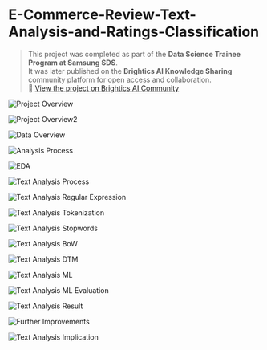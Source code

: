 # E-Commerce-Review-Text-Analysis-and-Ratings-Classification

> This project was completed as part of the **Data Science Trainee Program at Samsung SDS**.  
> It was later published on the **Brightics AI Knowledge Sharing** community platform for open access and collaboration.  
> 🔗 [View the project on Brightics AI Community](https://www.brightics.ai/community/knowledge-sharing/detail/7057)



![Project Overview](https://github.com/hasongc01/E-Commerce-Review-Text-Analysis-and-Ratings-Classification/blob/main/Project_Overview.png?raw=true)

![Project Overview2](https://github.com/hasongc01/E-Commerce-Review-Text-Analysis-and-Ratings-Classification/blob/main/Project_Overview2.png?raw=true)

![Data Overview](https://github.com/hasongc01/E-Commerce-Review-Text-Analysis-and-Ratings-Classification/blob/main/Data_Overview.png)

![Analysis Process](https://github.com/hasongc01/E-Commerce-Review-Text-Analysis-and-Ratings-Classification/blob/main/Analysis_Process.png)

![EDA](https://github.com/hasongc01/E-Commerce-Review-Text-Analysis-and-Ratings-Classification/blob/main/EDA.png)

![Text Analysis Process](https://github.com/hasongc01/E-Commerce-Review-Text-Analysis-and-Ratings-Classification/blob/main/Text%20Analysis%20Process.png)

![Text Analysis Regular Expression](https://github.com/hasongc01/E-Commerce-Review-Text-Analysis-and-Ratings-Classification/blob/main/Text%20Analysis%20RegEx.png)

![Text Analysis Tokenization](https://github.com/hasongc01/E-Commerce-Review-Text-Analysis-and-Ratings-Classification/blob/main/Text%20Anlaysis%20Tokenization.png)

![Text Analysis Stopwords](https://github.com/hasongc01/E-Commerce-Review-Text-Analysis-and-Ratings-Classification/blob/main/Text%20Analysis%20Stopwords.png)

![Text Analysis BoW](https://github.com/hasongc01/E-Commerce-Review-Text-Analysis-and-Ratings-Classification/blob/main/Text%20Analysis%20BoW.png)

![Text Analysis DTM](https://github.com/hasongc01/E-Commerce-Review-Text-Analysis-and-Ratings-Classification/blob/main/Text%20Analysis%20DTM.png)

![Text Analysis ML](https://github.com/hasongc01/E-Commerce-Review-Text-Analysis-and-Ratings-Classification/blob/main/ML%20Logistic%20Reg.png)

![Text Analysis ML Evaluation](https://github.com/hasongc01/E-Commerce-Review-Text-Analysis-and-Ratings-Classification/blob/main/ML%20Evaluation.png)

![Text Analysis Result](https://github.com/hasongc01/E-Commerce-Review-Text-Analysis-and-Ratings-Classification/blob/main/Result%20Interpretation.png)

![Further Improvements](https://github.com/hasongc01/E-Commerce-Review-Text-Analysis-and-Ratings-Classification/blob/main/Further%20Improvements.png)

![Text Analysis Implication](https://github.com/hasongc01/E-Commerce-Review-Text-Analysis-and-Ratings-Classification/blob/main/Implications.png)
